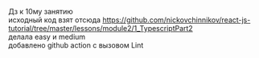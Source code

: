 Дз к 10му занятию  
исходный код взят отсюда https://github.com/nickovchinnikov/react-js-tutorial/tree/master/lessons/module2/1_TypescriptPart2  
делала easy и medium  
добавлено github action с вызовом Lint  